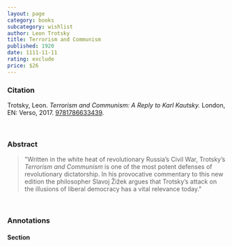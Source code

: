 ```yaml
---
layout: page
category: books
subcategory: wishlist
author: Leon Trotsky
title: Terrorism and Communism
published: 1920
date: 1111-11-11
rating: exclude
price: $26
---
```


### Citation

Trotsky, Leon. *Terrorism and Communism: A Reply to Karl Kautsky.* London, EN: Verso, 2017. [9781786633439](https://www.versobooks.com/en-ca/products/2022-terrorism-and-communism).

<br>

### Abstract

> "Written in the white heat of revolutionary Russia’s Civil War, Trotsky’s *Terrorism and Communism* is one of the most potent defenses of revolutionary dictatorship. In his provocative commentary to this new edition the philosopher Slavoj Žižek argues that Trotsky’s attack on the illusions of liberal democracy has a vital relevance today."

<br>

### Annotations

#### Section

<br>
